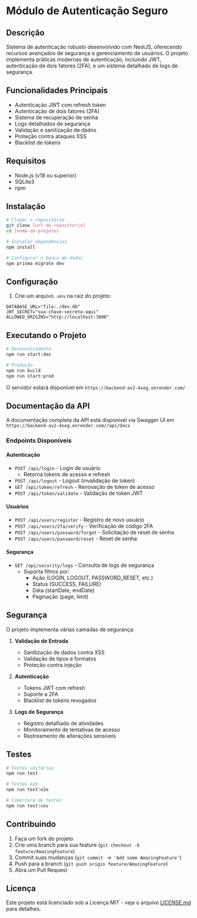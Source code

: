 # Módulo de Autenticação Seguro

## Descrição

Sistema de autenticação robusto desenvolvido com NestJS, oferecendo recursos avançados de segurança e gerenciamento de usuários. O projeto implementa práticas modernas de autenticação, incluindo JWT, autenticação de dois fatores (2FA), e um sistema detalhado de logs de segurança.

## Funcionalidades Principais

- Autenticação JWT com refresh token
- Autenticação de dois fatores (2FA)
- Sistema de recuperação de senha
- Logs detalhados de segurança
- Validação e sanitização de dados
- Proteção contra ataques XSS
- Blacklist de tokens

## Requisitos

- Node.js (v18 ou superior)
- SQLite3
- npm

## Instalação

```bash
# Clonar o repositório
git clone [url-do-repositorio]
cd [nome-do-projeto]

# Instalar dependências
npm install

# Configurar o banco de dados
npm prisma migrate dev
```

## Configuração

1. Crie um arquivo `.env` na raiz do projeto:

```env
DATABASE_URL="file:./dev.db"
JWT_SECRET="sua-chave-secreta-aqui"
ALLOWED_ORIGINS="http://localhost:3000"
```

## Executando o Projeto

```bash
# Desenvolvimento
npm run start:dev

# Produção
npm run build
npm run start:prod
```

O servidor estará disponível em `https://backend-av2-4seg.onrender.com/`

## Documentação da API

A documentação completa da API está disponível via Swagger UI em `https://backend-av2-4seg.onrender.com//api/docs`

### Endpoints Disponíveis

#### Autenticação

- `POST /api/login` - Login de usuário
  - Retorna tokens de acesso e refresh
- `POST /api/logout` - Logout (invalidação de token)
- `GET /api/token/refresh` - Renovação de token de acesso
- `POST /api/token/validate` - Validação de token JWT

#### Usuários

- `POST /api/users/register` - Registro de novo usuário
- `POST /api/users/2fa/verify` - Verificação de código 2FA
- `POST /api/users/password/forgot` - Solicitação de reset de senha
- `POST /api/users/password/reset` - Reset de senha

#### Segurança

- `GET /api/security/logs` - Consulta de logs de segurança
  - Suporta filtros por:
    - Ação (LOGIN, LOGOUT, PASSWORD_RESET, etc.)
    - Status (SUCCESS, FAILURE)
    - Data (startDate, endDate)
    - Paginação (page, limit)

## Segurança

O projeto implementa várias camadas de segurança:

1. **Validação de Entrada**

   - Sanitização de dados contra XSS
   - Validação de tipos e formatos
   - Proteção contra injeção

2. **Autenticação**

   - Tokens JWT com refresh
   - Suporte a 2FA
   - Blacklist de tokens revogados

3. **Logs de Segurança**
   - Registro detalhado de atividades
   - Monitoramento de tentativas de acesso
   - Rastreamento de alterações sensíveis

## Testes

```bash
# Testes unitários
npm run test

# Testes e2e
npm run test:e2e

# Cobertura de testes
npm run test:cov
```

## Contribuindo

1. Faça um fork do projeto
2. Crie uma branch para sua feature (`git checkout -b feature/AmazingFeature`)
3. Commit suas mudanças (`git commit -m 'Add some AmazingFeature'`)
4. Push para a branch (`git push origin feature/AmazingFeature`)
5. Abra um Pull Request

## Licença

Este projeto está licenciado sob a Licença MIT - veja o arquivo [LICENSE.md](LICENSE.md) para detalhes.
